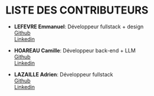 # LISTE DES CONTRIBUTEURS

- **LEFEVRE Emmanuel**: Développeur fullstack + design  
[Github](https://github.com/EmmanuelLefevre)  
[Linkedin](https://www.linkedin.com/in/emmanuel-l-06350b167/)  

- **HOAREAU Camille**: Développeur back-end + LLM  
[Github](https://github.com/Camille9999)  
[Linkedin](https://www.linkedin.com/in/camille-hoareau-487782253/)  

- **LAZAILLE Adrien**: Développeur fullstack  
[Github](https://github.com/adrienlzl)  
[Linkedin](https://www.linkedin.com/in/adrien-lazaille-11767266/)  

